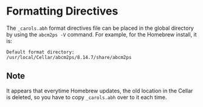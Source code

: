 # Formatting Directives

The `_carols.abh` format directives file can be placed in the global directory by using the `abcm2ps -V` command. For example, for the Homebrew install, it is:

```
Default format directory: /usr/local/Cellar/abcm2ps/8.14.7/share/abcm2ps
```

## Note

It appears that everytime Homebrew updates, the old location in the Cellar is deleted, so you have to copy `_carols.abh` over to it each time. 
